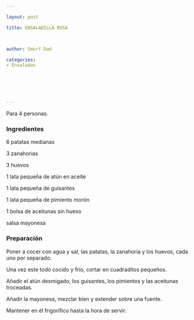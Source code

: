 ```yaml
---

layout: post

title: ENSALADILLA RUSA



author: Smurf Dad

categories:
- Ensaladas






---
```


Para 4 personas.

<h3>Ingredientes</h3>

6 patatas medianas

3 zanahorias

3 huevos

1 lata pequeña de atún en aceite

1 lata pequeña de guisantes

1 lata pequeña de pimiento morón

1 bolsa de aceitunas sin hueso

salsa mayonesa

<h3>Preparación</h3>

Poner a cocer con agua y sal, las patatas, la zanahoria y los huevos, cada uno por separado.

Una vez este todo cocido y frío, cortar en cuadraditos pequeños.

Añadir el atún desmigado, los guisantes, los pimientos y las aceitunas troceadas.

Añadir la mayonesa, mezclar bien y extender sobre una fuente.

Mantener en él frigorífico hasta la hora de servir.